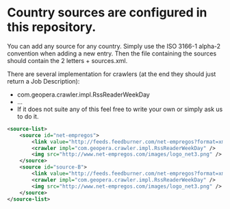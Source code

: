 Country sources are configured in this repository.
=======

You can add any source for any country. Simply use the ISO 3166-1 alpha-2 convention when adding a new entry. Then the file containing the sources should contain the 2 letters + sources.xml.

There are several implementation for crawlers (at the end they should just return a Job Description):
* com.geopera.crawler.impl.RssReaderWeekDay
* ...
* If it does not suite any of this feel free to write your own or simply ask us to do it.

```XML
<source-list>
	<source id="net-empregos">
		<link value="http://feeds.feedburner.com/net-empregos?format=xml"/>
		<crawler impl="com.geopera.crawler.impl.RssReaderWeekDay" />
		<img src="http://www.net-empregos.com/images/logo_net3.png" />
	</source>
	<source id="source-B">
		<link value="http://feeds.feedburner.com/net-empregos?format=xml"/>
		<crawler impl="com.geopera.crawler.impl.RssReaderWeekDay" />
		<img src="http://www.net-empregos.com/images/logo_net3.png" />
	</source>
</source-list>
```
